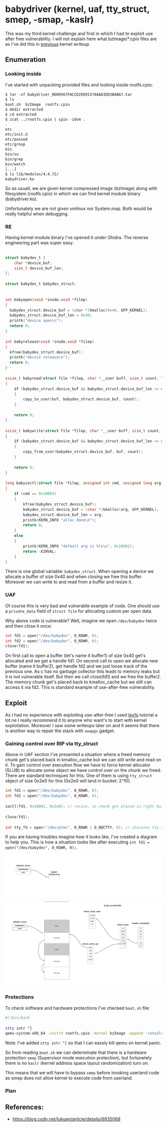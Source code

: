 # babydriver (kernel, uaf, tty_struct, smep, -smap, -kaslr)
This was my third kernel challenge and first in which I had to exploit use after free vulnerability. I will not explain here what bzImage/*.cpio files are as I've did this in [previous](https://github.com/kscieslinski/CTF/tree/master/pwn/hacklu2019/BabyKernel2) kernel writeup.

## Enumeration
### Looking inside
I've started with unpacking provided files and looking inside rootfs.cpio:

```console
$ tar -xf babydriver_0D09567FACCD2E891578AA83ED3BABA7.tar
$ ls
boot.sh  bzImage  rootfs.cpio
$ mkdir extracted
$ cd extracted
$ zcat ../rootfs.cpio | cpio -idvm .
.
etc
etc/init.d
etc/passwd
etc/group
bin
bin/su
bin/grep
bin/watch
[...]
$ ls lib/modules/4.4.72/
babydriver.ko
```

So as usuall, we are given kernel compressed image (bzImage) along with filesystem (rootfs.cpio) in which we can find kernel module binary (babydriver.ko).

Unfortunately we are not given vmlinux nor System.map. Both would be really helpful when debugging.

### RE
Having kernel module binary I've opened it under Ghidra. The reverse engineering part was super easy.

```c

struct babydev_t {
    char *device_buf;
    size_t device_buf_len;
};

struct babydev_t babydev_struct;


int babyopen(void *inode,void *filep)
{
  babydev_struct.device_buf = (char *)kmalloc(0x40, GFP_KERNEL);
  babydev_struct.device_buf_len = 0x40;
  printk("device open\n");
  return 0;
}

int babyrelease(void *inode,void *filep)
{
  kfree(babydev_struct.device_buf);
  printk("device release\n");
  return 0;
}

ssize_t babyread(struct file *filep, char *__user buff, size_t count, loff_t *offp)
{
    if (babydev_struct.device_buf && babydev_struct.device_buf_len >= count)
    {
        copy_to_user(buf, babydev_struct.device_buf, count);
    }

    return 0;
}

ssize_t babywrite(struct file *filep, char *__user buff, size_t count, loff_t *offp)
{
    if (babydev_struct.device_buf && babydev_struct.device_buf_len >= count)
    {
        copy_from_user(babydev_struct.device_buf, buf, count);
    }

    return 0;
}

long babyioctl(struct file *filep, unsigned int cmd, unsigned long arg)
{
    if (cmd == 0x10001)
    {
        kfree(babydev_struct.device_buf);
        babydev_struct.device_buf = (char *)kmalloc(arg, GFP_KERNEL);
        babydev_struct.device_buf_len = arg;
        printk(KERN_INFO "alloc done\n");
        return 0;
    }
    else
    {
        printk(KERN_INFO "default arg is %lx\n", 0x10001);
        return -EINVAL;
    }
}
```

There is one global variable: `babydev_struct`. When opening a device we allocate a buffer of size 0x40 and when closing we free this buffer. Moreover we can write to and read from a buffer and resize it.


### UAF
Of course this is very bad and vulnerable example of code. One should use a `private_data` field of `struct file` for allocating custom per open data.

Why above code is vulnerable? Well, imagine we open `/dev/babydev` twice and then close it once:

```c
int fd1 = open("/dev/babydev", O_RDWR, 0);
int fd2 = open("/dev/babydev", O_RDWR, 0);
close(fd1);
```

 On first call to open a buffer (let's name it buffer1) of size 0x40 get's allocated and we get a handle fd1. On second call to open we allocate new buffer (name it buffer2), get handle fd2 and we just loose track of the previous one. As c has no garbage collector this leads to memory leaks but it is not vulnerable itself. But then we call close(fd1) and we free the buffer2. The memory chunk get's placed back to kmalloc_cache but we still can access it via fd2. This is standard example of use-after-free vulnerability.

## Exploit
As I had no experience with exploiting use-after-free I used [lexfo](https://blog.lexfo.fr/cve-2017-11176-linux-kernel-exploitation-part1.html) tutorial a lot.ne I really recommend it to anyone who want's to start with kernel exploitation. Moreover I saw some writeups later on and it seems that there is another way to repair the stack with `swapgs` gadget.

### Gaining control over RIP via tty_struct
Above in UAF section I've presented a situation where a freed memory chunk get's placed back in kmalloc_cache but we can still write and read on it. To gain control over execution flow we have to force kernel allocator (SLUB) to allocate some object we have control over on the chunk we freed. There are standard techniques for this. One of them is using `tty_struct` object of size 0x2e0 for this (0x2e0 will land in bucket: 2^10).

```c
int fd1 = open("/dev/babydev", O_RDWR, 0);
int fd2 = open("/dev/babydev", O_RDWR, 0);

ioctl(fd1, 0x10001, 0x2e0); // resize, so chunk get placed in right bucket

close(fd1);

int tty_fd = open("/dev/ptmx", O_RDWR | O_NOCTTY, 0); // alocates tty_struct of size 0x2e0


```

If you are having troubles imagine how it looks like, I've created a diagram to help you. 
This is how a situation looks like after executing `int fd1 = open("/dev/babydev", O_RDWR, 0);`. 

![](img/diagram1.png)


![](img/diagram4.png)




### Protections
To check software and hardware protections I've checked `boot.sh` file:

```bash
#!/bin/bash

stty intr ^]
qemu-system-x86_64 -initrd rootfs.cpio -kernel bzImage -append 'console=ttyS0 root=/dev/ram oops=panic panic=1' -enable-kvm -monitor /dev/null -m 64M --nographic  -smp cores=1,threads=1 -cpu kvm64,+smep
```

Note: I've added `stty intr ^]` so that I can eassly kill qemu on kernel panic.

So from reading `boot.sh` we can determinate that there is a hardware protection `smep` (Supervisor mode execution protection), but fortunetely there is no `kaslr` (kernel address space layout randomization) turn on.

This means that we will have to bypass `smep` before invoking userland code as smep does not allow kernel to execute code from userland.

### Plan




## References:
- https://blog.csdn.net/lukuen/article/details/6935068